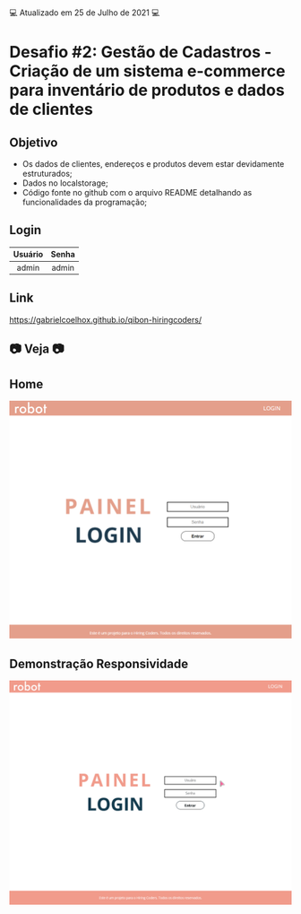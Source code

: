 💻 Atualizado em 25 de Julho de 2021 💻

# Desafio #2: Gestão de Cadastros - Criação de um sistema e-commerce para inventário de produtos e dados de clientes

## Objetivo

- Os dados de clientes, endereços e produtos devem estar devidamente estruturados;
- Dados no localstorage;
- Código fonte no github com o arquivo README detalhando as funcionalidades da programação;

## Login

| Usuário | Senha |
| :-----: | :---: |
|  admin  | admin |

## Link

https://gabrielcoelhox.github.io/qibon-hiringcoders/

## 📷 Veja 📷

## Home

![IMG](github/img1.png)

## Demonstração Responsividade

![GIF](github/animacao.gif)
